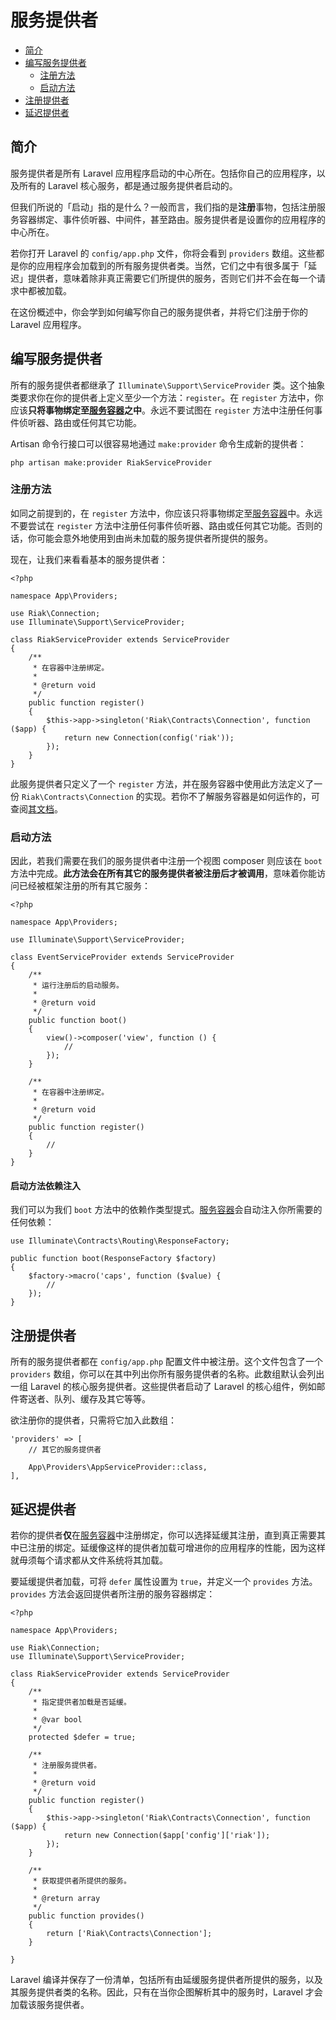 # 服务提供者

- [简介](#introduction)
- [编写服务提供者](#writing-service-providers)
    - [注册方法](#the-register-method)
    - [启动方法](#the-boot-method)
- [注册提供者](#registering-providers)
- [延迟提供者](#deferred-providers)

<a name="introduction"></a>
## 简介

服务提供者是所有 Laravel 应用程序启动的中心所在。包括你自己的应用程序，以及所有的 Laravel 核心服务，都是通过服务提供者启动的。

但我们所说的「启动」指的是什么？一般而言，我们指的是**注册**事物，包括注册服务容器绑定、事件侦听器、中间件，甚至路由。服务提供者是设置你的应用程序的中心所在。

若你打开 Laravel 的 `config/app.php` 文件，你将会看到 `providers` 数组。这些都是你的应用程序会加载到的所有服务提供者类。当然，它们之中有很多属于「延迟」提供者，意味着除非真正需要它们所提供的服务，否则它们并不会在每一个请求中都被加载。

在这份概述中，你会学到如何编写你自己的服务提供者，并将它们注册于你的 Laravel 应用程序。

<a name="writing-service-providers"></a>
## 编写服务提供者

所有的服务提供者都继承了 `Illuminate\Support\ServiceProvider` 类。这个抽象类要求你在你的提供者上定义至少一个方法：`register`。在 `register` 方法中，你应该**只将事物绑定至[服务容器](/docs/{{version}}/container)之中**。永远不要试图在 `register` 方法中注册任何事件侦听器、路由或任何其它功能。

Artisan 命令行接口可以很容易地通过 `make:provider` 命令生成新的提供者：

    php artisan make:provider RiakServiceProvider

<a name="the-register-method"></a>
### 注册方法

如同之前提到的，在 `register` 方法中，你应该只将事物绑定至[服务容器](/docs/{{version}}/container)中。永远不要尝试在 `register` 方法中注册任何事件侦听器、路由或任何其它功能。否则的话，你可能会意外地使用到由尚未加载的服务提供者所提供的服务。

现在，让我们来看看基本的服务提供者：

    <?php

    namespace App\Providers;

    use Riak\Connection;
    use Illuminate\Support\ServiceProvider;

    class RiakServiceProvider extends ServiceProvider
    {
        /**
         * 在容器中注册绑定。
         *
         * @return void
         */
        public function register()
        {
            $this->app->singleton('Riak\Contracts\Connection', function ($app) {
                return new Connection(config('riak'));
            });
        }
    }

此服务提供者只定义了一个 `register` 方法，并在服务容器中使用此方法定义了一份 `Riak\Contracts\Connection` 的实现。若你不了解服务容器是如何运作的，可查阅[其文档](/docs/{{version}}/container)。

<a name="the-boot-method"></a>
### 启动方法

因此，若我们需要在我们的服务提供者中注册一个视图 composer 则应该在 `boot` 方法中完成。**此方法会在所有其它的服务提供者被注册后才被调用**，意味着你能访问已经被框架注册的所有其它服务：

    <?php

    namespace App\Providers;

    use Illuminate\Support\ServiceProvider;

    class EventServiceProvider extends ServiceProvider
    {
        /**
         * 运行注册后的启动服务。
         *
         * @return void
         */
        public function boot()
        {
            view()->composer('view', function () {
                //
            });
        }

        /**
         * 在容器中注册绑定。
         *
         * @return void
         */
        public function register()
        {
            //
        }
    }

#### 启动方法依赖注入

我们可以为我们 `boot` 方法中的依赖作类型提式。[服务容器](/docs/{{version}}/container)会自动注入你所需要的任何依赖：

    use Illuminate\Contracts\Routing\ResponseFactory;

    public function boot(ResponseFactory $factory)
    {
        $factory->macro('caps', function ($value) {
            //
        });
    }

<a name="registering-providers"></a>
## 注册提供者

所有的服务提供者都在 `config/app.php` 配置文件中被注册。这个文件包含了一个 `providers` 数组，你可以在其中列出你所有服务提供者的名称。此数组默认会列出一组 Laravel 的核心服务提供者。这些提供者启动了 Laravel 的核心组件，例如邮件寄送者、队列、缓存及其它等等。

欲注册你的提供者，只需将它加入此数组：

    'providers' => [
        // 其它的服务提供者

        App\Providers\AppServiceProvider::class,
    ],

<a name="deferred-providers"></a>
## 延迟提供者

若你的提供者**仅**在[服务容器](/docs/{{version}}/container)中注册绑定，你可以选择延缓其注册，直到真正需要其中已注册的绑定。延缓像这样的提供者加载可增进你的应用程序的性能，因为这样就毋须每个请求都从文件系统将其加载。

要延缓提供者加载，可将 `defer` 属性设置为 `true`，并定义一个 `provides` 方法。`provides` 方法会返回提供者所注册的服务容器绑定：

    <?php

    namespace App\Providers;

    use Riak\Connection;
    use Illuminate\Support\ServiceProvider;

    class RiakServiceProvider extends ServiceProvider
    {
        /**
         * 指定提供者加载是否延缓。
         *
         * @var bool
         */
        protected $defer = true;

        /**
         * 注册服务提供者。
         *
         * @return void
         */
        public function register()
        {
            $this->app->singleton('Riak\Contracts\Connection', function ($app) {
                return new Connection($app['config']['riak']);
            });
        }

        /**
         * 获取提供者所提供的服务。
         *
         * @return array
         */
        public function provides()
        {
            return ['Riak\Contracts\Connection'];
        }

    }

Laravel 编译并保存了一份清单，包括所有由延缓服务提供者所提供的服务，以及其服务提供者类的名称。因此，只有在当你企图解析其中的服务时，Laravel 才会加载该服务提供者。
